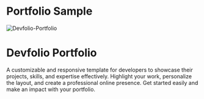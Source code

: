 # Portfolio Sample

![Devfolio-Portfolio](https://images2.imgbox.com/96/13/53RRxQ3v_o.jpg)



# Devfolio Portfolio

A customizable and responsive template for developers to showcase their projects, skills, and expertise effectively. Highlight your work, personalize the layout, and create a professional online presence. Get started easily and make an impact with your portfolio.
